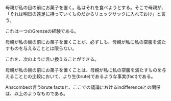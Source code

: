 母親が私の目の前にお菓子を置く。私はそれを食べようとする。そこで母親が、「それは明日の遠足に持っていくものだからリュックサックに入れておけ」と言う。

これは一つのGrenzeの経験である。

母親が私の目の前にお菓子を置くことが、必ずしも、母親が私に私の空腹を満たすものを与えることとは限らない。

これを、次のように言い換えることができる。

母親が私の目の前にお菓子を置くことは、母親が私に私の空腹を満たすものを与えることとの比較において、より生(brute)であるような事実(fact)である。

Anscombeの言うbrute factsと、ここでの議論におけるindifferenceとの関係は、以上のようなものである。
